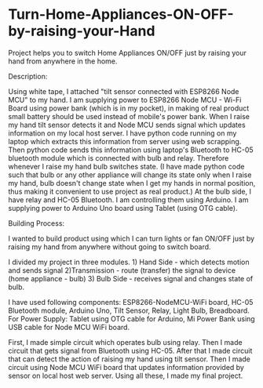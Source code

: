 # Turn-Home-Appliances-ON-OFF-by-raising-your-Hand
Project helps you to switch Home Appliances ON/OFF just by raising your hand from anywhere in the home.

Description:

Using white tape, I attached "tilt sensor connected with ESP8266 Node MCU" to my hand. I am supplying power to ESP8266 Node MCU - Wi-Fi Board using power bank (which is in my pocket), in making of real product small battery should be used instead of mobile's power bank. When I raise my hand tilt sensor detects it and Node MCU sends signal which updates information on my local host server. I have python code running on my laptop which extracts this information from server using web scrapping. Then python code sends this information using laptop's Bluetooth to HC-05 bluetooth module which is connected with bulb and relay. Therefore whenever I raise my hand bulb switches state. (I have made python code such that bulb or any other appliance will change its state only when I raise my hand, bulb doesn't change state when I get my hands in normal position, thus making it convenient to use project as real product.) At the bulb side, I have relay and HC-05 Bluetooth. I am controlling them using Arduino. I am supplying power to Arduino Uno board using Tablet (using OTG cable).

Building Process:

I wanted to build product using which I can turn lights or fan ON/OFF just by raising my hand from anywhere without going to switch board.

I divided my project in three modules. 1) Hand Side - which detects motion and sends signal 2)Transmission - route (transfer) the signal to device (home appliance - bulb) 3) Bulb Side - receives signal and changes state of bulb.

I have used following components: ESP8266-NodeMCU-WiFi board, HC-05 Bluetooth module, Arduino Uno, Tilt Sensor, Relay, Light Bulb, Breadboard. For Power Supply: Tablet using OTG cable for Arduino, Mi Power Bank using USB cable for Node MCU WiFi board.

First, I made simple circuit which operates bulb using relay. Then I made circuit that gets signal from Bluetooth using HC-05. After that I made circuit that can detect the action of raising my hand using tilt sensor. Then I made circuit using Node MCU WiFi board that updates information provided by sensor on local host web server. Using all these, I made my final project.
